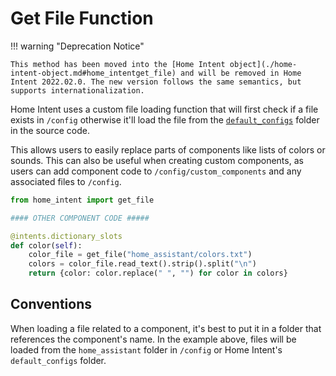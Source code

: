 # Get File Function

!!! warning "Deprecation Notice"

    This method has been moved into the [Home Intent object](./home-intent-object.md#home_intentget_file) and will be removed in Home Intent 2022.02.0. The new version follows the same semantics, but supports internationalization.


Home Intent uses a custom file loading function that will first check if a file exists in `/config` otherwise it'll load the file from the [`default_configs`](https://github.com/JarvyJ/HomeIntent/tree/main/home_intent/default_configs) folder in the source code.

This allows users to easily replace parts of components like lists of colors or sounds. This can also be useful when creating custom components, as users can add component code to `/config/custom_components` and any associated files to `/config`.

```python hl_lines="7"
from home_intent import get_file

#### OTHER COMPONENT CODE #####

@intents.dictionary_slots
def color(self):
    color_file = get_file("home_assistant/colors.txt")
    colors = color_file.read_text().strip().split("\n")
    return {color: color.replace(" ", "") for color in colors}

```

## Conventions
When loading a file related to a component, it's best to put it in a folder that references the component's name. In the example above, files will be loaded from the `home_assistant` folder in `/config` or Home Intent's `default_configs` folder.